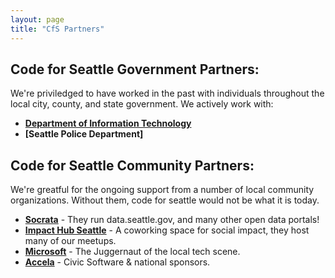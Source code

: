 ```yaml
---
layout: page
title: "CfS Partners"
---
```


## Code for Seattle Government Partners:

We're priviledged to have worked in the past with individuals throughout
the local city, county, and state government. We actively work with:

- **[Department of Information Technology](http://www.seattle.gov/information-technology)**
- **[Seattle Police Department]**


## Code for Seattle Community Partners:

We're greatful for the ongoing support from a number of local community
organizations. Without them, code for seattle would not be what it is today.

- **[Socrata](http://socrata.com)** - They run data.seattle.gov, and many other open data portals!
- **[Impact Hub Seattle](http://www.impacthubseattle.com/)** - A coworking space for social impact, they host many of our meetups.
- **[Microsoft](http://www.microsoft.com/en-us/garage/)** - The Juggernaut of the local tech scene.
- **[Accela](http://www.accela.com/)** - Civic Software & national sponsors.
